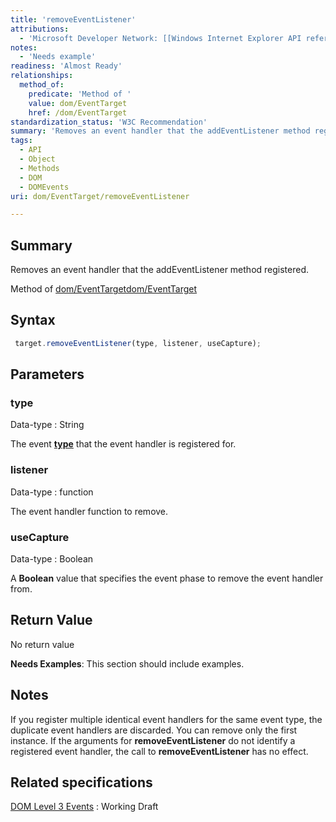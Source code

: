 ```yaml
---
title: 'removeEventListener'
attributions:
  - 'Microsoft Developer Network: [[Windows Internet Explorer API reference](http://msdn.microsoft.com/en-us/library/ie/hh828809%28v=vs.85%29.aspx) Article]'
notes:
  - 'Needs example'
readiness: 'Almost Ready'
relationships:
  method_of:
    predicate: 'Method of '
    value: dom/EventTarget
    href: /dom/EventTarget
standardization_status: 'W3C Recommendation'
summary: 'Removes an event handler that the addEventListener method registered.'
tags:
  - API
  - Object
  - Methods
  - DOM
  - DOMEvents
uri: dom/EventTarget/removeEventListener

---
```

## Summary

Removes an event handler that the addEventListener method registered.

Method of [dom/EventTarget](/dom/EventTarget)[dom/EventTarget](/dom/EventTarget)

## Syntax

``` js
 target.removeEventListener(type, listener, useCapture);
```

## Parameters

### type

 Data-type
:   String

 The event [**type**](/dom/Event/type) that the event handler is registered for.

### listener

 Data-type
:   function

 The event handler function to remove.

### useCapture

 Data-type
:   Boolean

 A **Boolean** value that specifies the event phase to remove the event handler from.

## Return Value

No return value

**Needs Examples**: This section should include examples.

## Notes

If you register multiple identical event handlers for the same event type, the duplicate event handlers are discarded. You can remove only the first instance. If the arguments for **removeEventListener** do not identify a registered event handler, the call to **removeEventListener** has no effect.

## Related specifications

[DOM Level 3 Events](http://www.w3.org/TR/DOM-Level-3-Events/)
:   Working Draft
